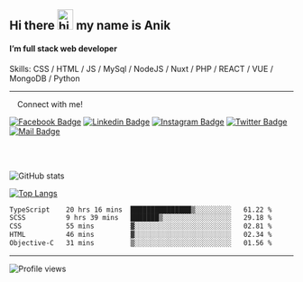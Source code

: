 ## Hi there <img src="https://user-images.githubusercontent.com/1303154/88677602-1635ba80-d120-11ea-84d8-d263ba5fc3c0.gif" width="28px" height="36" alt="hi"> my name is Anik

#### I’m full stack web developer

Skills:  CSS / HTML / JS / MySql / NodeJS / Nuxt / PHP / REACT / VUE / MongoDB / Python


---

&emsp;Connect with me!

<a href="https://www.facebook.com/anik.aritro" target="_blank">![Facebook Badge](https://img.shields.io/badge/Facebook-1877F2?style=for-the-badge&logo=facebook&logoColor=white)</a> [![Linkedin Badge](https://img.shields.io/badge/LinkedIn-0077B5?style=for-the-badge&logo=linkedin&logoColor=white)](https://www.linkedin.com/in/anik-hossain-dev) [![Instagram Badge](https://img.shields.io/badge/Instagram-E4405F?style=for-the-badge&logo=instagram&logoColor=white)](https://www.instagram.com/aritro.anik) [![Twitter Badge](https://img.shields.io/badge/Twitter-1DA1F2?style=for-the-badge&logo=twitter&logoColor=white)](https://twitter.com/AritroAnik) [![Mail Badge](https://img.shields.io/badge/Gmail-D14836?style=for-the-badge&logo=gmail&logoColor=white)](mailto:anik.wdev@gmail.com)

</br>
</br>


![GitHub stats](https://github-readme-stats.vercel.app/api?username=anik-hossain&show_icons=true&theme=monokai)

[![Top Langs](https://github-readme-stats.vercel.app/api/top-langs/?username=anik-hossain&layout=compact&theme=monokai)](https://github.com/anik-hossain)

<!--START_SECTION:waka-->

```txt
TypeScript    20 hrs 16 mins  ███████████████▒░░░░░░░░░   61.22 %
SCSS          9 hrs 39 mins   ███████▒░░░░░░░░░░░░░░░░░   29.18 %
CSS           55 mins         ▓░░░░░░░░░░░░░░░░░░░░░░░░   02.81 %
HTML          46 mins         ▓░░░░░░░░░░░░░░░░░░░░░░░░   02.34 %
Objective-C   31 mins         ▒░░░░░░░░░░░░░░░░░░░░░░░░   01.56 %
```

<!--END_SECTION:waka-->
---

![Profile views](https://gpvc.arturio.dev/anik-hossain)  
